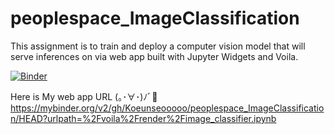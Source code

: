 # peoplespace_ImageClassification
This assignment is to train and deploy a computer vision model that will serve inferences on via web app built with Jupyter Widgets and Voila.

[![Binder](https://mybinder.org/badge_logo.svg)](https://mybinder.org/v2/gh/Koeunseooooo/peoplespace_ImageClassification/HEAD?urlpath=%2Fvoila%2Frender%2Fimage_classifier.ipynb)

Here is My web app URL (｡･∀･)ﾉﾞ🎁 <br/>
https://mybinder.org/v2/gh/Koeunseooooo/peoplespace_ImageClassification/HEAD?urlpath=%2Fvoila%2Frender%2Fimage_classifier.ipynb

